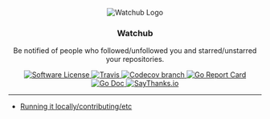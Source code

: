 <p align="center">
  <img alt="Watchub Logo" src="https://github.com/caarlos0/watchub/raw/master/static/apple-touch-icon-144x144.png" />
  <h3 align="center">Watchub</h3>
  <p align="center">Be notified of people who followed/unfollowed you and starred/unstarred your repositories.</p>
  <p align="center">
    <a href="/blob/master/LICENSE.md">
      <img alt="Software License" src="https://img.shields.io/badge/license-MIT-brightgreen.svg?style=flat-square">
    </a>
    <a href="https://travis-ci.org/caarlos0/watchub">
      <img alt="Travis" src="https://img.shields.io/travis/caarlos0/watchub.svg?style=flat-square">
    </a>
    <a href="https://codecov.io/gh/caarlos0/watchub">
      <img alt="Codecov branch" src="https://img.shields.io/codecov/c/github/caarlos0/watchub/master.svg?style=flat-square">
    </a>
    <a href="https://goreportcard.com/report/github.com/caarlos0/watchub">
      <img alt="Go Report Card" src="https://goreportcard.com/badge/github.com/caarlos0/watchub?style=flat-square">
    </a>
    <a href="http://godoc.org/github.com/caarlos0/watchub">
      <img alt="Go Doc" src="https://img.shields.io/badge/godoc-reference-blue.svg?style=flat-square">
    </a>
    <a href="https://saythanks.io/to/caarlos0">
      <img alt="SayThanks.io" src="https://img.shields.io/badge/SayThanks.io-%E2%98%BC-1EAEDB.svg?style=flat-square">
    </a>
  </p>
</p>

---

<!-- TODO -->

- [Running it locally/contributing/etc](/CONTRIBUTING.md)
